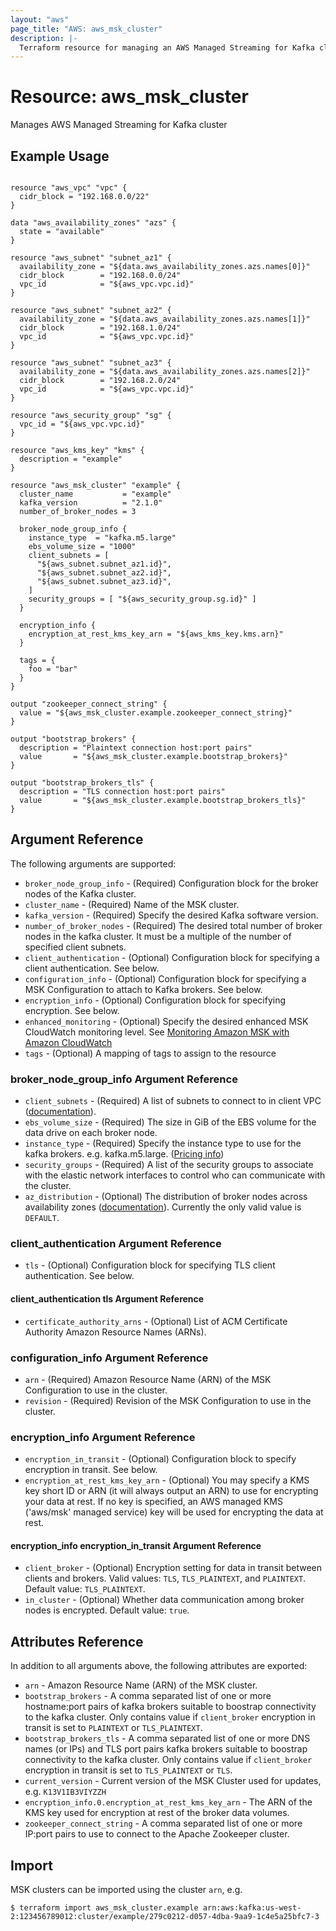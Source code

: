 ```yaml
---
layout: "aws"
page_title: "AWS: aws_msk_cluster"
description: |-
  Terraform resource for managing an AWS Managed Streaming for Kafka cluster
---
```


# Resource: aws_msk_cluster

Manages AWS Managed Streaming for Kafka cluster

## Example Usage

```hcl

resource "aws_vpc" "vpc" {
  cidr_block = "192.168.0.0/22"
}

data "aws_availability_zones" "azs" {
  state = "available"
}

resource "aws_subnet" "subnet_az1" {
  availability_zone = "${data.aws_availability_zones.azs.names[0]}"
  cidr_block        = "192.168.0.0/24"
  vpc_id            = "${aws_vpc.vpc.id}"
}

resource "aws_subnet" "subnet_az2" {
  availability_zone = "${data.aws_availability_zones.azs.names[1]}"
  cidr_block        = "192.168.1.0/24"
  vpc_id            = "${aws_vpc.vpc.id}"
}

resource "aws_subnet" "subnet_az3" {
  availability_zone = "${data.aws_availability_zones.azs.names[2]}"
  cidr_block        = "192.168.2.0/24"
  vpc_id            = "${aws_vpc.vpc.id}"
}

resource "aws_security_group" "sg" {
  vpc_id = "${aws_vpc.vpc.id}"
}

resource "aws_kms_key" "kms" {
  description = "example"
}

resource "aws_msk_cluster" "example" {
  cluster_name           = "example"
  kafka_version          = "2.1.0"
  number_of_broker_nodes = 3

  broker_node_group_info {
    instance_type  = "kafka.m5.large"
    ebs_volume_size = "1000"
    client_subnets = [
      "${aws_subnet.subnet_az1.id}",
      "${aws_subnet.subnet_az2.id}",
      "${aws_subnet.subnet_az3.id}",
    ]
    security_groups = [ "${aws_security_group.sg.id}" ]
  }

  encryption_info {
    encryption_at_rest_kms_key_arn = "${aws_kms_key.kms.arn}"
  }

  tags = {
    foo = "bar"
  }
}

output "zookeeper_connect_string" {
  value = "${aws_msk_cluster.example.zookeeper_connect_string}"
}

output "bootstrap_brokers" {
  description = "Plaintext connection host:port pairs"
  value       = "${aws_msk_cluster.example.bootstrap_brokers}"
}

output "bootstrap_brokers_tls" {
  description = "TLS connection host:port pairs"
  value       = "${aws_msk_cluster.example.bootstrap_brokers_tls}"
}
```

## Argument Reference

The following arguments are supported:

* `broker_node_group_info` - (Required) Configuration block for the broker nodes of the Kafka cluster.
* `cluster_name` - (Required) Name of the MSK cluster.
* `kafka_version` - (Required) Specify the desired Kafka software version.
* `number_of_broker_nodes` - (Required) The desired total number of broker nodes in the kafka cluster.  It must be a multiple of the number of specified client subnets.
* `client_authentication` - (Optional) Configuration block for specifying a client authentication. See below.
* `configuration_info` - (Optional) Configuration block for specifying a MSK Configuration to attach to Kafka brokers. See below.
* `encryption_info` - (Optional) Configuration block for specifying encryption. See below.
* `enhanced_monitoring` - (Optional) Specify the desired enhanced MSK CloudWatch monitoring level.  See [Monitoring Amazon MSK with Amazon CloudWatch](https://docs.aws.amazon.com/msk/latest/developerguide/monitoring.html)
* `tags` - (Optional) A mapping of tags to assign to the resource

### broker_node_group_info Argument Reference

* `client_subnets` - (Required) A list of subnets to connect to in client VPC ([documentation](https://docs.aws.amazon.com/msk/1.0/apireference/clusters.html#clusters-prop-brokernodegroupinfo-clientsubnets)).
* `ebs_volume_size` - (Required) The size in GiB of the EBS volume for the data drive on each broker node.
* `instance_type` - (Required) Specify the instance type to use for the kafka brokers. e.g. kafka.m5.large. ([Pricing info](https://aws.amazon.com/msk/pricing/))
* `security_groups` - (Required) A list of the security groups to associate with the elastic network interfaces to control who can communicate with the cluster.
* `az_distribution` - (Optional) The distribution of broker nodes across availability zones ([documentation](https://docs.aws.amazon.com/msk/1.0/apireference/clusters.html#clusters-model-brokerazdistribution)). Currently the only valid value is `DEFAULT`.

### client_authentication Argument Reference

* `tls` - (Optional) Configuration block for specifying TLS client authentication. See below.

#### client_authentication tls Argument Reference

* `certificate_authority_arns` - (Optional) List of ACM Certificate Authority Amazon Resource Names (ARNs).

### configuration_info Argument Reference

* `arn` - (Required) Amazon Resource Name (ARN) of the MSK Configuration to use in the cluster.
* `revision` - (Required) Revision of the MSK Configuration to use in the cluster.

### encryption_info Argument Reference

* `encryption_in_transit` - (Optional) Configuration block to specify encryption in transit. See below.
* `encryption_at_rest_kms_key_arn` - (Optional) You may specify a KMS key short ID or ARN (it will always output an ARN) to use for encrypting your data at rest.  If no key is specified, an AWS managed KMS ('aws/msk' managed service) key will be used for encrypting the data at rest.

#### encryption_info encryption_in_transit Argument Reference

* `client_broker` - (Optional) Encryption setting for data in transit between clients and brokers. Valid values: `TLS`, `TLS_PLAINTEXT`, and `PLAINTEXT`. Default value: `TLS_PLAINTEXT`.
* `in_cluster` - (Optional) Whether data communication among broker nodes is encrypted. Default value: `true`.

## Attributes Reference

In addition to all arguments above, the following attributes are exported:

* `arn` - Amazon Resource Name (ARN) of the MSK cluster.
* `bootstrap_brokers` - A comma separated list of one or more hostname:port pairs of kafka brokers suitable to boostrap connectivity to the kafka cluster. Only contains value if `client_broker` encryption in transit is set to `PLAINTEXT` or `TLS_PLAINTEXT`.
* `bootstrap_brokers_tls` - A comma separated list of one or more DNS names (or IPs) and TLS port pairs kafka brokers suitable to boostrap connectivity to the kafka cluster. Only contains value if `client_broker` encryption in transit is set to `TLS_PLAINTEXT` or `TLS`.
* `current_version` - Current version of the MSK Cluster used for updates, e.g. `K13V1IB3VIYZZH`
* `encryption_info.0.encryption_at_rest_kms_key_arn` - The ARN of the KMS key used for encryption at rest of the broker data volumes.
* `zookeeper_connect_string` - A comma separated list of one or more IP:port pairs to use to connect to the Apache Zookeeper cluster.

## Import

MSK clusters can be imported using the cluster `arn`, e.g.

```
$ terraform import aws_msk_cluster.example arn:aws:kafka:us-west-2:123456789012:cluster/example/279c0212-d057-4dba-9aa9-1c4e5a25bfc7-3
```
